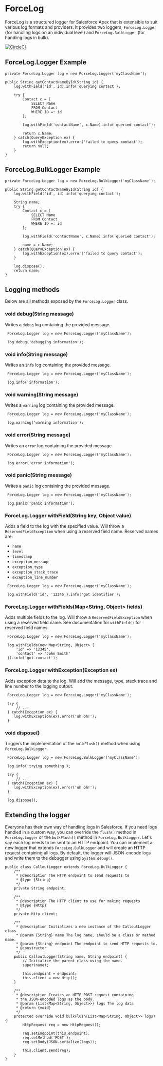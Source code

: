 # ForceLog

ForceLog is a structured logger for Salesforce Apex that is extensible to suit various log formats and providers. It provides two loggers, `ForceLog.Logger` (for handling logs on an individual level) and `ForceLog.BulkLogger` (for handling logs in bulk).

[![CircleCI](https://circleci.com/gh/davidsbond/forcelog/tree/master.svg?style=shield)](https://circleci.com/gh/davidsbond/forcelog/tree/master)

## ForceLog.Logger Example

```apex
private ForceLog.Logger log = new ForceLog.Logger('myClassName');

public String getContactNameById(String id) {
    log.withField('id', id).info('querying contact');

    try {
        Contact c = [
            SELECT Name
            FROM Contact
            WHERE ID =: id
        ];

        log.withField('contactName', c.Name).info('queried contact');

        return c.Name;
    } catch(QueryException ex) {
        log.withException(ex).error('failed to query contact');
        return null;
    }
}
```

## ForceLog.BulkLogger Example

```apex
private ForceLog.Logger log = new ForceLog.BulkLogger('myClassName');

public String getContactNameById(String id) {
    log.withField('id', id).info('querying contact');

    String name;
    try {
        Contact c = [
            SELECT Name
            FROM Contact
            WHERE ID =: id
        ];

        log.withField('contactName', c.Name).info('queried contact');

        name = c.Name;
    } catch(QueryException ex) {
        log.withException(ex).error('failed to query contact');
    }

    log.dispose();
    return name;
}
```

## Logging methods

Below are all methods exposed by the `ForceLog.Logger` class.

### void debug(String message)

Writes a `debug` log containing the provided message.

```apex
 ForceLog.Logger log = new ForceLog.Logger('myClassName');

 log.debug('debugging information');
```

### void info(String message)

Writes an `info` log containing the provided message.

```apex
 ForceLog.Logger log = new ForceLog.Logger('myClassName');

 log.info('information');
```

### void warning(String message)

Writes a `warning` log containing the provided message.

```apex
 ForceLog.Logger log = new ForceLog.Logger('myClassName');

 log.warning('warning information');
```

### void error(String message)

Writes an `error` log containing the provided message.

```apex
 ForceLog.Logger log = new ForceLog.Logger('myClassName');

 log.error('error information');
```

### void panic(String message)

Writes a `panic` log containing the provided message.

```apex
 ForceLog.Logger log = new ForceLog.Logger('myClassName');

 log.panic('panic information');
```

### ForceLog.Logger withField(String key, Object value)

Adds a field to the log with the specified value. Will throw a `ReservedFieldException` when using a reserved field name. Reserved names are:

* `name`
* `level`
* `timestamp`
* `exception_message`
* `exception_type`
* `exception_stack_trace`
* `exception_line_number`

```apex
 ForceLog.Logger log = new ForceLog.Logger('myClassName');

 log.withField('id', '12345').info('got identifier');
```

### ForceLog.Logger withFields(Map<String, Object> fields)

Adds multiple fields to the log. Will throw a `ReservedFieldException` when using a reserved field name. See documentation for `withField()` for reserved field names.

```apex
 ForceLog.Logger log = new ForceLog.Logger('myClassName');

 log.withFields(new Map<String, Object> {
     'id' => '12345',
     'contact' => 'John Smith'
 }).info('got contact');
```

### ForceLog.Logger withException(Exception ex)

Adds exception data to the log. Will add the message, type, stack trace and line number to the logging output.

```apex
 ForceLog.Logger log = new ForceLog.Logger('myClassName');

 try {
     // ...
 } catch(Exception ex) {
    log.withException(ex).error('uh oh!');
 }
```

### void dispose()

Triggers the implementation of the `bulkFlush()` method when using `ForceLog.BulkLogger`.

```apex
 ForceLog.Logger log = new ForceLog.BulkLogger('myClassName');

 log.info('trying something');

 try {
     // ...
 } catch(Exception ex) {
    log.withException(ex).error('uh oh!');
 }

 log.dispose();
```

## Extending the logger

Everyone has their own way of handling logs in Salesforce. If you need logs handled in a custom way, you can override the `flush()` method in `ForceLog.Logger` or the `bulkFlush()` method in `ForceLog.BulkLogger`. Let's say each log needs to be sent to an HTTP endpoint. You can implement a new logger that extends `ForceLog.BulkLogger` and will create an HTTP request containing all logs. By default, the logger will JSON-encode logs and write them to the debugger using `System.debug()`.

```apex
public class CalloutLogger extends ForceLog.BulkLogger {
    /**
     * @description The HTTP endpoint to send requests to
     * @type {String}
     */
    private String endpoint;

    /**
     * @description The HTTP client to use for making requests
     * @type {Http}
     */
    private Http client;

    /**
     * @description Initializes a new instance of the CalloutLogger class
     * @param {String} name The log name, should be a class or method name.
     * @param {String} endpoint The endpoint to send HTTP requests to.
     * @constructor
     */
    public CalloutLogger(String name, String endpoint) {
        // Initialize the parent class using the name.
        super(name);

        this.endpoint = endpoint;
        this.client = new Http();
    }

    /**
     * @description Creates an HTTP POST request containing
     * the JSON-encoded logs as the body.
     * @param {List<Map<String, Object>>} logs The log data
     * @return {void}
     */
    protected override void bulkFlush(List<Map<String, Object>> logs) {
        HttpRequest req = new HttpRequest();

        req.setEndpoint(this.endpoint);
        req.setMethod('POST');
        req.setBody(JSON.serialize(logs));

        this.client.send(req);
    }
}
```
